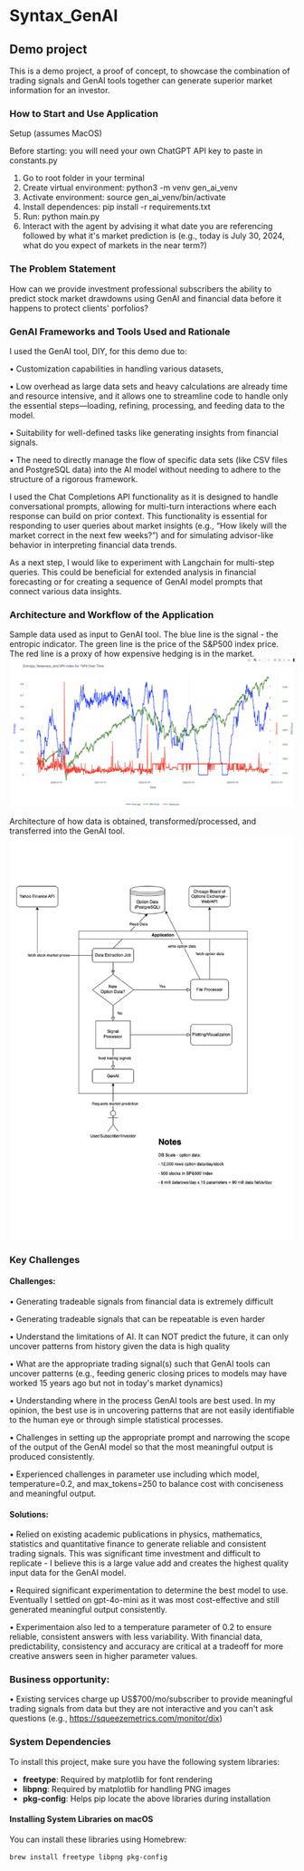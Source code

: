 # Syntax_GenAI
## Demo project 

This is a demo project, a proof of concept, to showcase the combination of trading signals and GenAI tools
together can generate superior market information for an investor.


### How to Start and Use Application
Setup (assumes MacOS)

Before starting: you will need your own ChatGPT API key to paste in constants.py

1. Go to root folder in your terminal
2. Create virtual environment: python3 -m venv gen_ai_venv
3. Activate environment: source gen_ai_venv/bin/activate
4. Install dependences: pip install -r requirements.txt 
5. Run: python main.py
6. Interact with the agent by advising it what date you are referencing followed by 
what it's market prediction is (e.g., today is July 30, 2024, what do you expect of markets in the near term?)

### The Problem Statement

How can we provide investment professional subscribers the ability to predict stock market 
drawdowns using GenAI and financial data before it happens to protect clients' porfolios?

### GenAI Frameworks and Tools Used and Rationale

I used the GenAI tool, DIY, for this demo due to:

• Customization capabilities in handling various datasets,

• Low overhead as large data sets and heavy calculations are already time and resource intensive,
and it allows one to streamline code to handle only the essential steps—loading, refining, processing, and feeding data to the model.

• Suitability for well-defined tasks like generating insights from financial signals.

• The need to directly manage the flow of specific data sets (like CSV files and PostgreSQL data) into the AI model without 
needing to adhere to the structure of a rigorous framework.

I used the Chat Completions API functionality as it is designed to handle conversational prompts, allowing for multi-turn interactions
where each response can build on prior context. This functionality is essential for responding to user queries about market insights 
(e.g., “How likely will the market correct in the next few weeks?”) and for simulating advisor-like behavior in interpreting financial data trends.

As a next step, I would like to experiment with Langchain for multi-step queries. This could be beneficial for extended analysis 
in financial forecasting or for creating a sequence of GenAI model prompts that connect various data insights.

### Architecture and Workflow of the Application
Sample data used as input to GenAI tool. The blue line is the signal - the entropic indicator. The green line is the price of the S&P500 index price.
The red line is a proxy of how expensive hedging is in the market.
![Screenshot of the Training Data and Ground Truth](./entropy_training_data.png)

Architecture of how data is obtained, transformed/processed, and transferred into the GenAI tool.
![Architecture Diagram of Data Flow and Processing](./Syntax_GenAI.png)


### Key Challenges

#### Challenges: 
• Generating tradeable signals from financial data is extremely difficult

• Generating tradeable signals that can be repeatable is even harder

• Understand the limitations of AI. It can NOT predict the future, it can only uncover patterns from history given the data is high quality

• What are the appropriate trading signal(s) such that GenAI tools can uncover patterns (e.g.,
feeding generic closing prices to models may have worked 15 years ago but not in today's market dynamics)

• Understanding where in the process GenAI tools are best used. In my opinion, the best use is in uncovering patterns that are not easily
identifiable to the human eye or through simple statistical processes.

• Challenges in setting up the appropriate prompt and narrowing the scope of the output of the GenAI model so that
the most meaningful output is produced consistently.

• Experienced challenges in parameter use including which model, temperature=0.2, and max_tokens=250 to balance cost with conciseness
and meaningful output.

#### Solutions:

• Relied on existing academic publications in physics, mathematics, statistics and quantitative finance
to generate reliable and consistent trading signals. This was significant time investment and difficult to replicate - I believe this is
a large value add and creates the highest quality input data for the GenAI model. 

• Required significant experimentation to determine the best model to use. Eventually I settled on gpt-4o-mini as it was most cost-effective
and still generated meaningful output consistently. 

• Experimentaion also led to a temperature parameter of 0.2 to ensure reliable, consistent answers with less variability. 
With financial data, predictability, consistency and accuracy are critical at a tradeoff for more creative answers seen in higher parameter values.  

### Business opportunity:

• Existing services charge up US$700/mo/subscriber to provide meaningful trading signals from data but they are not interactive and you can't ask questions
(e.g., https://squeezemetrics.com/monitor/dix)

### System Dependencies

To install this project, make sure you have the following system libraries:

- **freetype**: Required by matplotlib for font rendering
- **libpng**: Required by matplotlib for handling PNG images
- **pkg-config**: Helps pip locate the above libraries during installation

#### Installing System Libraries on macOS
You can install these libraries using Homebrew:

```bash
brew install freetype libpng pkg-config